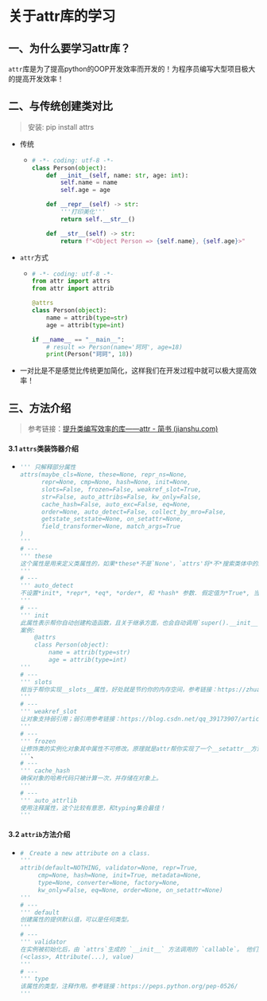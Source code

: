 # 关于attr库的学习

## 一、为什么要学习attr库？

`attr`库是为了提高python的OOP开发效率而开发的！为程序员编写大型项目极大的提高开发效率！

## 二、与传统创建类对比

> 安装: pip install attrs

- 传统

  - ```python
    # -*- coding: utf-8 -*-
    class Person(object):
        def __init__(self, name: str, age: int):
            self.name = name
            self.age = age
    
        def __repr__(self) -> str:
            '''打印美化'''
            return self.__str__()
    
        def __str__(self) -> str:
            return f"<Object Person => {self.name}, {self.age}>"
    ```

- `attr`方式

  - ```python
    # -*- coding: utf-8 -*-
    from attr import attrs
    from attr import attrib
    
    @attrs
    class Person(object):
        name = attrib(type=str)
        age = attrib(type=int)
    
    if __name__ == "__main__":
        # result => Person(name='珂珂', age=18)
        print(Person("珂珂", 18))
    ```

- 一对比是不是感觉比传统更加简化，这样我们在开发过程中就可以极大提高效率！

## 三、方法介绍

> 参考链接：[提升类编写效率的库——attr - 简书 (jianshu.com)](https://www.jianshu.com/p/2140b519028d)

#### 3.1 `attrs`类装饰器介绍

- ```python
  ''' 只解释部分属性
  attrs(maybe_cls=None, these=None, repr_ns=None, 
        repr=None, cmp=None, hash=None, init=None, 
        slots=False, frozen=False, weakref_slot=True, 
        str=False, auto_attribs=False, kw_only=False, 
        cache_hash=False, auto_exc=False, eq=None, 
        order=None, auto_detect=False, collect_by_mro=False, 
        getstate_setstate=None, on_setattr=None, 
        field_transformer=None, match_args=True
  )
  '''
  # ---
  ''' these
  这个属性是用来定义类属性的，如果*these*不是`None'，`attrs'将*不*搜索类体中的的属性，也不会从其中删除任何属性。这个属性用的较少; type these: `dict` of `str` to `attr.i。
  '''
  # ---
  ''' auto_detect
  不设置*init*, *repr*, *eq*, *order*, 和 *hash* 参数. 假定值为*True*, 当你自己在类中实现init或其他，那么attrs就会推断出init=False其他对应值,而不会自己进行创建其相关方法。向*init*、*repr*、*eq*、*order*、*cmp*或*hash*传递`True'或`False'，将覆盖*auto_detect*的决定。
  '''
  # ---
  ''' init
  此属性表示帮你自动创建构造函数，且关于继承方面，也会自动调用`super().__init__()'；默认启动。关于形参设置如下：
  案例:
      @attrs
      class Person(object):
          name = attrib(type=str)
          age = attrib(type=int)
  '''
  # ---
  ''' slots
  相当于帮你实现__slots__属性，好处就是节约你的内存空间，参考链接：https://zhuanlan.zhihu.com/p/101109893
  '''
  # ---
  ''' weakref_slot
  让对象支持弱引用；弱引用参考链接：https://blog.csdn.net/qq_39173907/article/details/79921590
  '''
  # ---
  ''' frozen
  让修饰类的实例化对象其中属性不可修改。原理就是attr帮你实现了一个__setattr__方法，所以不可自己再进行实现。
  '''、
  # ---
  ''' cache_hash
  确保对象的哈希代码只被计算一次，并存储在对象上。
  '''
  # ---
  ''' auto_attrlib
  使用注释属性，这个比较有意思，和typing集合最佳！
  '''
  ```

#### 3.2 `attrib`方法介绍

- ```python
  #　Create a new attribute on a class.
  '''
  attrib(default=NOTHING, validator=None, repr=True, 
  	   cmp=None, hash=None, init=True, metadata=None, 
  	   type=None, converter=None, factory=None, 
  	   kw_only=False, eq=None, order=None, on_setattr=None)
  '''
  # ---
  ''' default 
  创建属性的提供默认值，可以是任何类型。
  '''
  # ---
  ''' validator
  在实例被初始化后，由 `attrs`生成的 `__init__` 方法调用的 `callable`。 他们接收初始化的实例，:func:`~attrs.Attribute`，和传递的值。
  (<class>, Attribute(...), value)
  '''
  # ---
  ''' type
  该属性的类型，注释作用。参考链接：https://peps.python.org/pep-0526/
  '''
  ```

   


